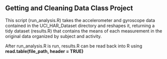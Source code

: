 ## Getting and Cleaning Data Class Project

This script (run_analysis.R) takes the accelerometer and gyroscope data contained in the UCI_HAR_Dataset directory and reshapes it, returning a tidy dataset (results.R) that contains the means of each measurement in the original data organized by subject and activity.

After run_analysis.R is run, results.R can be read back into R using **read.table(file_path, header = TRUE)**
